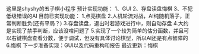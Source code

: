 这里是shyshy的五子棋小程序
预计实现功能：
1、GUI
2、存盘读盘悔棋
3、不犯低级错误的AI
目前已实现功能：
1.点亮棋盘
2.人机轮流对战，AI纯随机落子，正常判断胜负(还有平局？)
3.存盘读盘，退出时若游戏进行中，则自动存盘
4.大约是实现了禁手判断，应该没啥问题了
5.实现了一个较为简单的估分函数，并且可以右键棋盘查看分数，便于调试，但没有具体讨论棋型，所以AI还是有点智障的
6.悔棋
下一步准备实现：GUI以及代码重构和报告
最近更新：悔棋